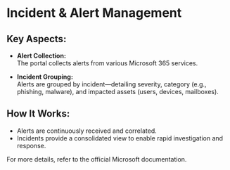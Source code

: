 # Incident & Alert Management

## Key Aspects:
- **Alert Collection:**  
  The portal collects alerts from various Microsoft 365 services.
  
- **Incident Grouping:**  
  Alerts are grouped by incident—detailing severity, category (e.g., phishing, malware), and impacted assets (users, devices, mailboxes).

## How It Works:
- Alerts are continuously received and correlated.
- Incidents provide a consolidated view to enable rapid investigation and response.

For more details, refer to the official Microsoft documentation.
